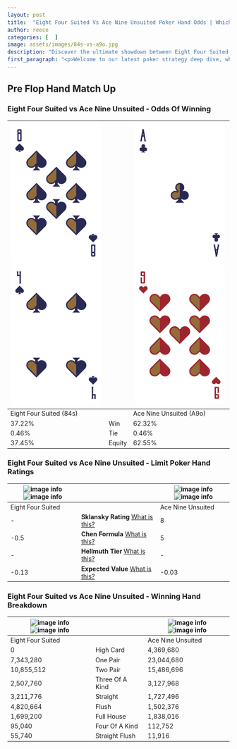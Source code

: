 ```yaml
---
layout: post
title:  "Eight Four Suited Vs Ace Nine Unsuited Poker Hand Odds | Which Is The Better Hand In Poker? A Complete Guide"
author: reece
categories: [  ]
image: assets/images/84s-vs-a9o.jpg
description: "Discover the ultimate showdown between Eight Four Suited and Ace Nine Unsuited in poker! Uncover the odds, strategies, and scenarios where one hand triumphs over the other. Get ready to up your poker game with this thrilling analysis."
first_paragraph: "<p>Welcome to our latest poker strategy deep dive, where we're pitting two distinct hands against each other in a high-stakes showdown: Eight Four Suited vs Ace Nine Unsuited.</p><p>In the dynamic world of poker, every decision counts, and knowing which hand holds the upper hand is key to your success at the table.</p><p>In this article, we'll dissect these two hands, explore the scenarios where one dominates the other, and equip you with the knowledge to make strategic choices that can tip the odds in your favor.</p><p>Get ready to unravel the intriguing dynamics of these poker hands and elevate your game to new heights.</p>"
---
```




[comment]: # (sp0)

## Pre Flop Hand Match Up

<div class="table hand-ratings" markdown="1"> 



### Eight Four Suited vs Ace Nine Unsuited - Odds Of Winning


    
| ![image info](assets/images/hand1/8.png) ![image info](assets/images/hand1/4.png) |  | ![image info](assets/images/hand2/a.png) ![image info](assets/images/hand2/9o.png) |
| -------- | -------- | -------- |
| Eight Four Suited (84s) |  | Ace Nine Unsuited (A9o) |
| 37.22% | Win | 62.32% |
| 0.46% | Tie | 0.46% |
| 37.45% | Equity | 62.55% |




[comment]: # (sp1)



### Eight Four Suited vs Ace Nine Unsuited - Limit Poker Hand Ratings


    
| ![image info](https://www.riverpairs.com/assets/images/hand1/8.png) ![image info](https://www.riverpairs.com/assets/images/hand1/4.png) |  | ![image info](https://www.riverpairs.com/assets/images/hand2/a.png) ![image info](https://www.riverpairs.com/assets/images/hand2/9o.png) |
| -------- | -------- | -------- |
| Eight Four Suited |  | Ace Nine Unsuited |
| - | **Sklansky Rating** [What is this?](/sklansky-rating-explained) | 8 |
| -0.5 | **Chen Formula** [What is this?](/chen-formula-explained) | 5 |
| - | **Hellmuth Tier** [What is this?](/Hellmuth-tier-explained) | - |
| -0.13 | **Expected Value** [What is this?](/expected-value-explained) | -0.03 |




[comment]: # (sp2)



### Eight Four Suited vs Ace Nine Unsuited - Winning Hand Breakdown


    
| ![image info](https://www.riverpairs.com/assets/images/hand1/8.png) ![image info](https://www.riverpairs.com/assets/images/hand1/4.png) |  | ![image info](https://www.riverpairs.com/assets/images/hand2/a.png) ![image info](https://www.riverpairs.com/assets/images/hand2/9o.png) |
| -------- | -------- | -------- |
| Eight Four Suited |  | Ace Nine Unsuited |
| 0 | High Card | 4,369,680 |
| 7,343,280 | One Pair | 23,044,680 |
| 10,855,512 | Two Pair | 15,486,696 |
| 2,507,760 | Three Of A Kind | 3,127,968 |
| 3,211,776 | Straight | 1,727,496 |
| 4,820,664 | Flush | 1,502,376 |
| 1,699,200 | Full House | 1,838,016 |
| 95,040 | Four Of A Kind | 112,752 |
| 55,740 | Straight Flush | 11,916 |




[comment]: # (sp3)



</div>

[comment]: # (sp4)



[comment]: # (sp5)

